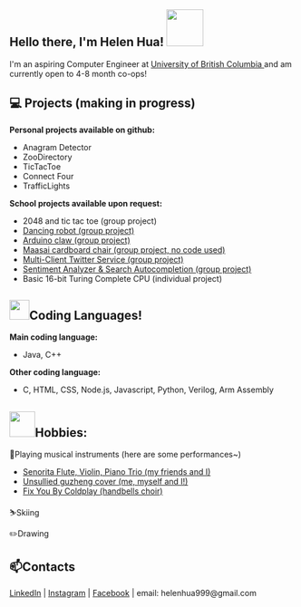 <h2> Hello there, I'm Helen Hua! <img src="https://media.tenor.com/Wtn8qFUD9EIAAAAM/hello-wave.gif" width="65"></h2>

I'm an aspiring Computer Engineer at <a href="https://www.ubc.ca/">University of British Columbia </a> and am currently open to 4-8 month co-ops!

<h2> 💻 Projects (making in progress)</h2>

<b>Personal projects available on github:</b>

* Anagram Detector  
* ZooDirectory
* TicTacToe 
* Connect Four
* TrafficLights

<b>School projects available upon request:</b>

* 2048 and tic tac toe (group project)
* <a href="https://github.com/helenhua9600/Dancing-Robot"> Dancing robot (group project) </a>
* <a href="https://github.com/helenhua9600/Arduino-Claw"> Arduino claw (group project) </a>
* <a href="https://drive.google.com/file/d/1XMgLpLjlyYi9H2dq5SyU2drz8b6erJPX/view?usp=sharing"> Maasai cardboard chair (group project, no code used) </a>
* <a href="https://cpen221ubc.notion.site/Message-Queues-Pub-Sub-with-Twitter-c6656579f3794b268c74afcf0e9b4fe4"> Multi-Client Twitter Service (group project) </a>
* <a href="https://cpen221ubc.notion.site/n-grams-Autocompletion-and-Gender-Bias-a1354ae0091d4f5bac9aa6caa8310b51"> Sentiment Analyzer & Search Autocompletion (group project) </a>
* Basic 16-bit Turing Complete CPU (individual project)

<h2><img src="https://gifdb.com/images/thumbnail/bongo-cat-typing-f393t7cevkw08k3q.gif" width="35">Coding Languages!</h2>

<b> Main coding language: </b> 

* Java, C++

<b> Other coding language: </b>

* C, HTML, CSS, Node.js, Javascript, Python, Verilog, Arm Assembly

<h2><img src="https://i.pinimg.com/originals/e0/5e/61/e05e6141da33580ee2677ff7cbff7139.gif" width="45">Hobbies:</h2>

🎵Playing musical instruments (here are some performances~)
* <a href="https://drive.google.com/file/d/1drr6fn1aSTPCS7d_rdzhv7uKc68kl8WC/view?usp=sharing"> Senorita Flute, Violin, Piano Trio (my friends and I) </a>
* <a href="https://youtu.be/NfVrCQcJQHc"> Unsullied guzheng cover (me, myself and I!)</a>
* <a href="https://drive.google.com/file/d/1XzvmhCfZL8cg4-taBh7CFFhXfqtPId60/view?usp=sharing"> Fix You By Coldplay (handbells choir)</a>

⛷️Skiing 

✏️Drawing


<h2>📫Contacts </h2>
<a href="https://www.linkedin.com/in/helen-hua-49b277214/"> LinkedIn</a> | <a href="https://www.instagram.com/helenhua9600/"> Instagram</a> | <a href="https://www.facebook.com/helen.hua.7773"> Facebook</a> | email: helenhua999@gmail.com



<!--
**helenhua9600/helenhua9600** is a ✨ _special_ ✨ repository because its `README.md` (this file) appears on your GitHub profile.

Here are some ideas to get you started:

- 🔭 I’m currently working on ...
- 🌱 I’m currently learning ...
- 👯 I’m looking to collaborate on ...
- 🤔 I’m looking for help with ...
- 💬 Ask me about ...
- 📫 How to reach me: ...
- 😄 Pronouns: ...
- ⚡ Fun fact: ...
<img align='right' src="https://media.giphy.com/media/ieyl9zmCjO4b4t6qoY/giphy.gif" width="230">
-->
